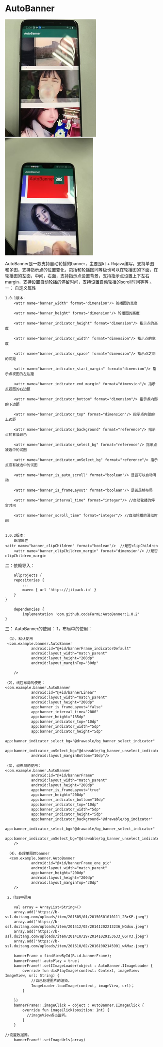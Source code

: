 # AutoBanner





![image](https://github.com/codeFarmL/AutoBanner/blob/codeFarmL-patch-1/banner.jpg?raw=true)
![image](https://github.com/codeFarmL/AutoBanner/blob/codeFarmL-patch-1/banner2.jpg?raw=true)


AutoBanner是一款支持自动轮播的banner，主要是kt + Rxjava编写。支持单图和多图，支持指示点的位置变化，包括和轮播图同等级也可以在轮播图的下面，在轮播图的左面，中间，右面，支持指示点设置背景，支持指示点设置上下左右margin，支持设置自动轮播的停留时间，支持设置自动轮播的scroll时间等等·。
一： 自定义属性

	1.0.1版本：
        <attr name="banner_width" format="dimension"/> 轮播图的宽度
      
        <attr name="banner_height" format="dimension"/> 轮播图的高度
        
        <attr name="banner_indicator_height" format="dimension"/> 指示点的高度
        
        <attr name="banner_indicator_width" format="dimension"/> 指示点的宽度
        
        <attr name="banner_indicator_space" format="dimension"/> 指示点之间的间距
        
        <attr name="banner_indicator_start_margin" format="dimension"/> 指示点视图的左边距
        
        <attr name="banner_indicator_end_margin" format="dimension"/> 指示点视图的右边距
       
        <attr name="banner_indicator_bottom" format="dimension"/> 指示点内部的下边距
        
        <attr name="banner_indicator_top" format="dimension"/> 指示点内部的上边距
        
        <attr name="banner_indicator_background" format="reference"/> 指示点的背景颜色
        
        <attr name="banner_indicator_select_bg" format="reference"/> 指示点被选中的试图
        
        <attr name="banner_indicator_unSelect_bg" format="reference"/> 指示点没有被选中的试图
         
        <attr name="banner_is_auto_scroll" format="boolean"/> 是否可以自动滑动
        
        <attr name="banner_is_frameLayout" format="boolean"/> 是否是帧布局
        
        <attr name="banner_interval_time" format="integer"/> //自动轮播的停留时间
        
        <attr name="banner_scroll_time" format="integer"/> //自动轮播的滑动时间
	
	
	1.0.2版本：
        新增属性  
	<attr name="banner_clipChildren" format="boolean"/>  //是否clipChildren
        <attr name="banner_clipChildren_margin" format="dimension"/> //是否clipChildren_margin
二：依赖导入：

        allprojects {
		repositories {
			...
			maven { url 'https://jitpack.io' }
		}
	}
        
        dependencies {
	        implementation 'com.github.codeFarmL:AutoBanner:1.0.2'
	}
        
        
三： AutoBanner的使用：
    1，布局中的使用：
    
     （1），默认使用
     <com.example.banner.AutoBanner
                android:id="@+id/bannerFrame_indicatorDefault"
                android:layout_width="match_parent"
                android:layout_height="200dp"
                android:layout_marginTop="30dp"

        />
    
    （2），线性布局的使用：
    <com.example.banner.AutoBanner
                android:id="@+id/bannerLinear"
                android:layout_width="match_parent"
                android:layout_height="200dp"
                app:banner_is_frameLayout="false"
                app:banner_interval_time="2000"
                app:banner_height="185dp"
                app:banner_indicator_top="10dp"
                app:banner_indicator_width="5dp"
                app:banner_indicator_height="5dp"
                app:banner_indicator_select_bg="@drawable/bg_banner_select_indicator"
                app:banner_indicator_unSelect_bg="@drawable/bg_banner_unselect_indicator"
                android:layout_marginBottom="10dp"/>
        
    （3），帧布局的使用：
    <com.example.banner.AutoBanner
                android:id="@+id/bannerFrame"
                android:layout_width="match_parent"
                android:layout_height="200dp"
                app:banner_is_frameLayout="true"
                app:banner_height="200dp"
                app:banner_indicator_bottom="10dp"
                app:banner_indicator_top="10dp"
                app:banner_indicator_width="5dp"
                app:banner_indicator_height="5dp"
                app:banner_indicator_background="@drawable/bg_indicator"
                app:banner_indicator_select_bg="@drawable/bg_banner_select_indicator"
                app:banner_indicator_unSelect_bg="@drawable/bg_banner_unselect_indicator"
        />
      
     （4），处理单图的banner
      <com.example.banner.AutoBanner
                android:id="@+id/bannerFrame_one_pic"
                android:layout_width="match_parent"
                app:banner_height="200dp"
                android:layout_height="200dp"
                android:layout_marginTop="30dp"
        />
        
     2，代码中调用
     
        val array = ArrayList<String>()
        array.add("https://b-ssl.duitang.com/uploads/item/201505/01/20150501010111_2BrKP.jpeg")
        array.add("https://b-ssl.duitang.com/uploads/item/201412/02/20141202213236_NGdxu.jpeg")
        array.add("https://b-ssl.duitang.com/uploads/item/201410/29/20141029153633_GGTV3.jpeg")
        array.add("https://b-ssl.duitang.com/uploads/item/201610/02/20161002145901_wAMaz.jpeg")

        bannerFrame = findViewById(R.id.bannerFrame);
        bannerFrame!!.autoPlay = true；
        bannerFrame!!.setIImageLoader(object : AutoBanner.IImageLoader {
            override fun disPlayImage(context: Context, imageView: ImageView, url: String) {
                //自己处理图片的渲染。
                ImageLoader.loadImage(context, imageView, url)；
            }

        })
        bannerFrame!!.imageClick = object : AutoBanner.IImageClick {
            override fun imageClick(position: Int) {
              //imageView点击监听。
            }
        }
	
	//设置数据源。
        bannerFrame!!.setImageUrls(array)
        

